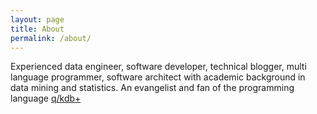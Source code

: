 ```yaml
---
layout: page
title: About
permalink: /about/
---
```


Experienced data engineer, software developer, technical blogger, multi language programmer, software architect with academic background in data mining and statistics. An evangelist and fan of the programming language [q/kdb+](code.kx.com)